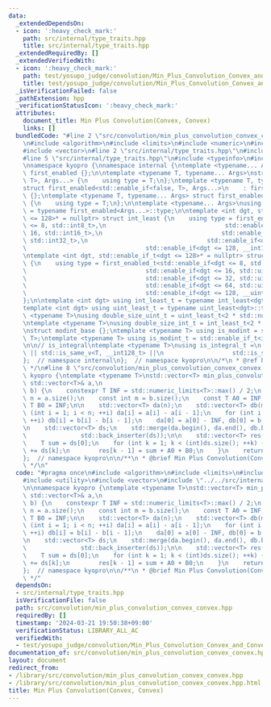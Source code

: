 ```yaml
---
data:
  _extendedDependsOn:
  - icon: ':heavy_check_mark:'
    path: src/internal/type_traits.hpp
    title: src/internal/type_traits.hpp
  _extendedRequiredBy: []
  _extendedVerifiedWith:
  - icon: ':heavy_check_mark:'
    path: test/yosupo_judge/convolution/Min_Plus_Convolution_Convex_and_Convex.test.cpp
    title: test/yosupo_judge/convolution/Min_Plus_Convolution_Convex_and_Convex.test.cpp
  _isVerificationFailed: false
  _pathExtension: hpp
  _verificationStatusIcon: ':heavy_check_mark:'
  attributes:
    document_title: Min Plus Convolution(Convex, Convex)
    links: []
  bundledCode: "#line 2 \"src/convolution/min_plus_convolution_convex_convex.hpp\"\
    \n#include <algorithm>\n#include <limits>\n#include <numeric>\n#include <utility>\n\
    #include <vector>\n#line 2 \"src/internal/type_traits.hpp\"\n#include <iostream>\n\
    #line 5 \"src/internal/type_traits.hpp\"\n#include <typeinfo>\n#include <cstdint>\n\
    \nnamespace kyopro {\nnamespace internal {\ntemplate <typename... Args> struct\
    \ first_enabled {};\n\ntemplate <typename T, typename... Args>\nstruct first_enabled<std::enable_if<true,\
    \ T>, Args...> {\n    using type = T;\n};\ntemplate <typename T, typename... Args>\n\
    struct first_enabled<std::enable_if<false, T>, Args...>\n    : first_enabled<Args...>\
    \ {};\ntemplate <typename T, typename... Args> struct first_enabled<T, Args...>\
    \ {\n    using type = T;\n};\n\ntemplate <typename... Args>\nusing first_enabled_t\
    \ = typename first_enabled<Args...>::type;\n\ntemplate <int dgt, std::enable_if_t<dgt\
    \ <= 128>* = nullptr> struct int_least {\n    using type = first_enabled_t<std::enable_if<dgt\
    \ <= 8, std::int8_t>,\n                                 std::enable_if<dgt <=\
    \ 16, std::int16_t>,\n                                 std::enable_if<dgt <= 32,\
    \ std::int32_t>,\n                                 std::enable_if<dgt <= 64, std::int64_t>,\n\
    \                                 std::enable_if<dgt <= 128, __int128_t>>;\n};\n\
    \ntemplate <int dgt, std::enable_if_t<dgt <= 128>* = nullptr> struct uint_least\
    \ {\n    using type = first_enabled_t<std::enable_if<dgt <= 8, std::uint8_t>,\n\
    \                                 std::enable_if<dgt <= 16, std::uint16_t>,\n\
    \                                 std::enable_if<dgt <= 32, std::uint32_t>,\n\
    \                                 std::enable_if<dgt <= 64, std::uint64_t>,\n\
    \                                 std::enable_if<dgt <= 128, __uint128_t>>;\n\
    };\n\ntemplate <int dgt> using int_least_t = typename int_least<dgt>::type;\n\
    template <int dgt> using uint_least_t = typename uint_least<dgt>::type;\n\ntemplate\
    \ <typename T>\nusing double_size_uint_t = uint_least_t<2 * std::numeric_limits<T>::digits>;\n\
    \ntemplate <typename T>\nusing double_size_int_t = int_least_t<2 * std::numeric_limits<T>::digits>;\n\
    \nstruct modint_base {};\ntemplate <typename T> using is_modint = std::is_base_of<modint_base,\
    \ T>;\ntemplate <typename T> using is_modint_t = std::enable_if_t<is_modint<T>::value>;\n\
    \n\n// is_integral\ntemplate <typename T>\nusing is_integral_t =\n    std::enable_if_t<std::is_integral_v<T>\
    \ || std::is_same_v<T, __int128_t> ||\n                   std::is_same_v<T, __uint128_t>>;\n\
    };  // namespace internal\n};  // namespace kyopro\n\n/*\n * @ref https://qiita.com/kazatsuyu/items/f8c3b304e7f8b35263d8\n\
    \ */\n#line 8 \"src/convolution/min_plus_convolution_convex_convex.hpp\"\n\nnamespace\
    \ kyopro {\ntemplate <typename T>\nstd::vector<T> min_plus_convolution_convex_convex(const\
    \ std::vector<T>& a,\n                                                  std::vector<T>&\
    \ b) {\n    constexpr T INF = std::numeric_limits<T>::max() / 2;\n    const int\
    \ n = a.size();\n    const int m = b.size();\n    const T A0 = INF;\n    const\
    \ T B0 = INF;\n\n    std::vector<T> da(n);\n    std::vector<T> db(m);\n    for\
    \ (int i = 1; i < n; ++i) da[i] = a[i] - a[i - 1];\n    for (int i = 1; i < m;\
    \ ++i) db[i] = b[i] - b[i - 1];\n    da[0] = a[0] - INF, db[0] = b[0] - INF;\n\
    \n    std::vector<T> ds;\n    std::merge(da.begin(), da.end(), db.begin(), db.end(),\n\
    \               std::back_inserter(ds));\n\n    std::vector<T> res(n + m - 1);\n\
    \    T sum = ds[0];\n    for (int k = 1; k < (int)ds.size(); ++k) {\n        sum\
    \ += ds[k];\n        res[k - 1] = sum + A0 + B0;\n    }\n    return res;\n}\n\
    };  // namespace kyopro\n\n/**\n * @brief Min Plus Convolution(Convex, Convex)\n\
    \ */\n"
  code: "#pragma once\n#include <algorithm>\n#include <limits>\n#include <numeric>\n\
    #include <utility>\n#include <vector>\n#include \"../../src/internal/type_traits.hpp\"\
    \n\nnamespace kyopro {\ntemplate <typename T>\nstd::vector<T> min_plus_convolution_convex_convex(const\
    \ std::vector<T>& a,\n                                                  std::vector<T>&\
    \ b) {\n    constexpr T INF = std::numeric_limits<T>::max() / 2;\n    const int\
    \ n = a.size();\n    const int m = b.size();\n    const T A0 = INF;\n    const\
    \ T B0 = INF;\n\n    std::vector<T> da(n);\n    std::vector<T> db(m);\n    for\
    \ (int i = 1; i < n; ++i) da[i] = a[i] - a[i - 1];\n    for (int i = 1; i < m;\
    \ ++i) db[i] = b[i] - b[i - 1];\n    da[0] = a[0] - INF, db[0] = b[0] - INF;\n\
    \n    std::vector<T> ds;\n    std::merge(da.begin(), da.end(), db.begin(), db.end(),\n\
    \               std::back_inserter(ds));\n\n    std::vector<T> res(n + m - 1);\n\
    \    T sum = ds[0];\n    for (int k = 1; k < (int)ds.size(); ++k) {\n        sum\
    \ += ds[k];\n        res[k - 1] = sum + A0 + B0;\n    }\n    return res;\n}\n\
    };  // namespace kyopro\n\n/**\n * @brief Min Plus Convolution(Convex, Convex)\n\
    \ */"
  dependsOn:
  - src/internal/type_traits.hpp
  isVerificationFile: false
  path: src/convolution/min_plus_convolution_convex_convex.hpp
  requiredBy: []
  timestamp: '2024-03-21 19:50:38+09:00'
  verificationStatus: LIBRARY_ALL_AC
  verifiedWith:
  - test/yosupo_judge/convolution/Min_Plus_Convolution_Convex_and_Convex.test.cpp
documentation_of: src/convolution/min_plus_convolution_convex_convex.hpp
layout: document
redirect_from:
- /library/src/convolution/min_plus_convolution_convex_convex.hpp
- /library/src/convolution/min_plus_convolution_convex_convex.hpp.html
title: Min Plus Convolution(Convex, Convex)
---
```


